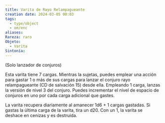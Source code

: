 ```yaml
---
title: Varita de Rayo Relampagueante
creation date: 2024-03-05 00:03
tags:
  - type/object
  - om/enc
aliases: 
Rareza: raro
Objeto:
  - Varita
Sintonía:
---
```

(Solo lanzador de conjuros)

Esta varita tiene 7 cargas. Mientras la sujetas, puedes emplear una acción para gastar 1 o más de sus cargas para lanzar el conjuro rayo relampagueante (CD de salvación 15) desde ella.  Empleando 1 carga, lanzas la versión de nivel 3 del conjuro.
Puedes incrementar el nivel de espacio de conjuros en uno por cada carga adicional que gastes.

La varita recupera diariamente al amanecer 1d6 + 1 cargas gastadas. Si gastas la última carga de la varita, tira un d20. Con un 1, la varita se deshace en cenizas y es destruida.